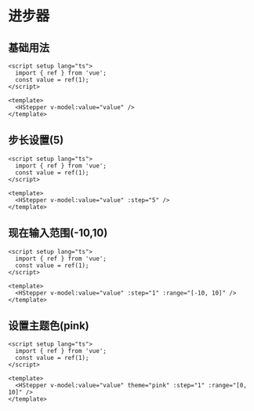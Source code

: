 # 进步器
<TFrame src='https://guanghuijs.gitee.io/ghui-next/#/stepper' />

## 基础用法
```vue
<script setup lang="ts">
  import { ref } from 'vue';
  const value = ref(1);
</script>

<template>
  <HStepper v-model:value="value" />
</template>
```
## 步长设置(5)
```vue
<script setup lang="ts">
  import { ref } from 'vue';
  const value = ref(1);
</script>

<template>
  <HStepper v-model:value="value" :step="5" />
</template>
```
## 现在输入范围(-10,10)
```vue
<script setup lang="ts">
  import { ref } from 'vue';
  const value = ref(1);
</script>

<template>
  <HStepper v-model:value="value" :step="1" :range="[-10, 10]" />
</template>
```
## 设置主题色(pink)
```vue
<script setup lang="ts">
  import { ref } from 'vue';
  const value = ref(1);
</script>

<template>
  <HStepper v-model:value="value" theme="pink" :step="1" :range="[0, 10]" />
</template>
```

<script setup>
import TFrame from '/components/ghui/Frame.vue';
</script>
